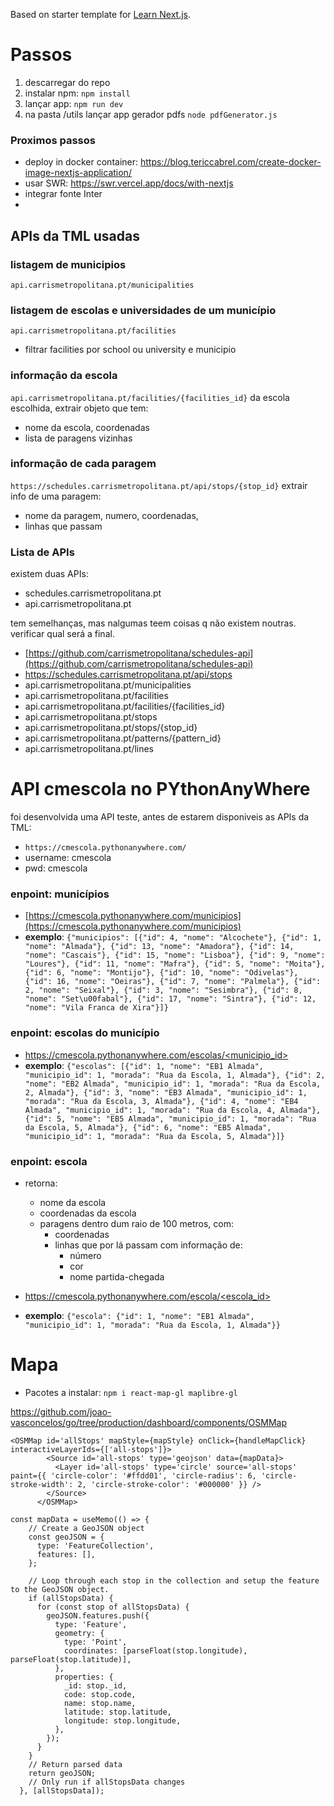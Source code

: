 Based on starter template for [Learn Next.js](https://nextjs.org/learn).

# Passos

1. descarregar do repo
1. instalar npm: `npm install`
2. lançar app: `npm run dev`
3. na pasta /utils lançar app gerador pdfs `node pdfGenerator.js`


### Proximos passos

* deploy in docker container: https://blog.tericcabrel.com/create-docker-image-nextjs-application/
* usar SWR: https://swr.vercel.app/docs/with-nextjs
* integrar fonte Inter
* 


## APIs da TML usadas

### listagem de municipios
`api.carrismetropolitana.pt/municipalities`

### listagem de escolas e universidades de um município
`api.carrismetropolitana.pt/facilities`
* filtrar facilities por school ou university e municipio

### informação da escola 
`api.carrismetropolitana.pt/facilities/{facilities_id}`
da escola escolhida, extrair objeto que tem:
* nome da escola, coordenadas
* lista de paragens vizinhas

### informação de cada paragem 
`https://schedules.carrismetropolitana.pt/api/stops/{stop_id}`
extrair info de uma paragem:
* nome da paragem, numero, coordenadas, 
* linhas que passam

### Lista de APIs
existem duas APIs:
* schedules.carrismetropolitana.pt
* api.carrismetropolitana.pt

tem semelhanças, mas nalgumas teem coisas q não existem noutras.
verificar qual será a final. 

* [https://github.com/carrismetropolitana/schedules-api](https://github.com/carrismetropolitana/schedules-api)
* https://schedules.carrismetropolitana.pt/api/stops
* api.carrismetropolitana.pt/municipalities
* api.carrismetropolitana.pt/facilities
* api.carrismetropolitana.pt/facilities/{facilities_id}
* api.carrismetropolitana.pt/stops
* api.carrismetropolitana.pt/stops/{stop_id}
* api.carrismetropolitana.pt/patterns/{pattern_id}
* api.carrismetropolitana.pt/lines


# API cmescola no PYthonAnyWhere
foi desenvolvida uma API teste, antes de estarem disponiveis as APIs da TML:
* `https://cmescola.pythonanywhere.com/` 
* username: cmescola
* pwd: cmescola

###  **enpoint: municípios**

* [https://cmescola.pythonanywhere.com/municipios](https://cmescola.pythonanywhere.com/municipios)
* **exemplo**: `{"municipios": [{"id": 4, "nome": "Alcochete"}, {"id": 1, "nome": "Almada"}, {"id": 13, "nome": "Amadora"}, {"id": 14, "nome": "Cascais"}, {"id": 15, "nome": "Lisboa"}, {"id": 9, "nome": "Loures"}, {"id": 11, "nome": "Mafra"}, {"id": 5, "nome": "Moita"}, {"id": 6, "nome": "Montijo"}, {"id": 10, "nome": "Odivelas"}, {"id": 16, "nome": "Oeiras"}, {"id": 7, "nome": "Palmela"}, {"id": 2, "nome": "Seixal"}, {"id": 3, "nome": "Sesimbra"}, {"id": 8, "nome": "Set\u00fabal"}, {"id": 17, "nome": "Sintra"}, {"id": 12, "nome": "Vila Franca de Xira"}]}`



### **enpoint: escolas do município**

* [https://cmescola.pythonanywhere.com/escolas/<municipio_id>](https://cmescola.pythonanywhere.com/escolas/1)
* **exemplo**: `{"escolas": [{"id": 1, "nome": "EB1 Almada", "municipio_id": 1, "morada": "Rua da Escola, 1, Almada"}, {"id": 2, "nome": "EB2 Almada", "municipio_id": 1, "morada": "Rua da Escola, 2, Almada"}, {"id": 3, "nome": "EB3 Almada", "municipio_id": 1, "morada": "Rua da Escola, 3, Almada"}, {"id": 4, "nome": "EB4 Almada", "municipio_id": 1, "morada": "Rua da Escola, 4, Almada"}, {"id": 5, "nome": "EB5 Almada", "municipio_id": 1, "morada": "Rua da Escola, 5, Almada"}, {"id": 6, "nome": "EB5 Almada", "municipio_id": 1, "morada": "Rua da Escola, 5, Almada"}]}`


### **enpoint: escola**
* retorna:
    * nome da escola
    * coordenadas da escola
    * paragens dentro dum raio de 100 metros, com:
        * coordenadas 
        * linhas que por lá passam com informação de:
            * número
            * cor
            * nome partida-chegada

* [https://cmescola.pythonanywhere.com/escola/<escola_id>](https://cmescola.pythonanywhere.com/escola/1)
* **exemplo**: `{"escola": {"id": 1, "nome": "EB1 Almada", "municipio_id": 1, "morada": "Rua da Escola, 1, Almada"}}`


# Mapa

* Pacotes a instalar:  `npm i react-map-gl maplibre-gl`

https://github.com/joao-vasconcelos/go/tree/production/dashboard/components/OSMMap


```
<OSMMap id='allStops' mapStyle={mapStyle} onClick={handleMapClick} interactiveLayerIds={['all-stops']}>
        <Source id='all-stops' type='geojson' data={mapData}>
          <Layer id='all-stops' type='circle' source='all-stops' paint={{ 'circle-color': '#ffdd01', 'circle-radius': 6, 'circle-stroke-width': 2, 'circle-stroke-color': '#000000' }} />
        </Source>
      </OSMMap>
```

```
const mapData = useMemo(() => {
    // Create a GeoJSON object
    const geoJSON = {
      type: 'FeatureCollection',
      features: [],
    };

    // Loop through each stop in the collection and setup the feature to the GeoJSON object.
    if (allStopsData) {
      for (const stop of allStopsData) {
        geoJSON.features.push({
          type: 'Feature',
          geometry: {
            type: 'Point',
            coordinates: [parseFloat(stop.longitude), parseFloat(stop.latitude)],
          },
          properties: {
            _id: stop._id,
            code: stop.code,
            name: stop.name,
            latitude: stop.latitude,
            longitude: stop.longitude,
          },
        });
      }
    }
    // Return parsed data
    return geoJSON;
    // Only run if allStopsData changes
  }, [allStopsData]);
```